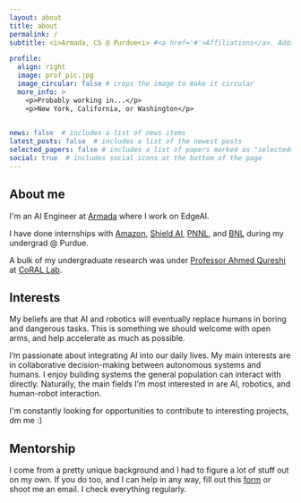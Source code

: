```yaml
---
layout: about
title: about
permalink: /
subtitle: <i>Armada, CS @ Purdue<i> #<a href='#'>Affiliations</a>. Address. Contacts. Moto. Etc.

profile:
  align: right
  image: prof_pic.jpg
  image_circular: false # crops the image to make it circular
  more_info: >
    <p>Probably working in...</p>
    <p>New York, California, or Washington</p>
    

news: false  # includes a list of news items
latest_posts: false  # includes a list of the newest posts
selected_papers: false # includes a list of papers marked as "selected={true}"
social: true  # includes social icons at the bottom of the page
---
```


<!-- Write your biography here. Tell the world about yourself. Link to your favorite [subreddit](http://reddit.com). You can put a picture in, too. The code is already in, just name your picture `prof_pic.jpg` and put it in the `img/` folder.

Put your address / P.O. box / other info right below your picture. You can also disable any of these elements by editing `profile` property of the YAML header of your `_pages/about.md`. Edit `_bibliography/papers.bib` and Jekyll will render your [publications page](/al-folio/publications/) automatically.

Link to your social media connections, too. This theme is set up to use [Font Awesome icons](https://fontawesome.com/) and [Academicons](https://jpswalsh.github.io/academicons/), like the ones below. Add your Facebook, Twitter, LinkedIn, Google Scholar, or just disable all of them. -->

<!-- I'm a Senior Research Scientist at Google DeepMind where I work on the Robotics team. I received my PhD degree from the Department of Electrical Engineering, Stanford University. I was co-advised by Silvio Savarese in SVL and Leo Guibas. I was supported by Stanford Graduate Fellowship and Qualcomm Innovation Fellowship. During my PhD, I have done research internships with Dieter Fox at Nvidia, Alexander Toshev and Brian Ichter at Google. I obtained my bachelor's degree from Tsinghua University in 2016. [formal bio in EN/CN]
Research Interest
My mission is to build intelligent embodied agents that can interact with complex and unstructured real-world environments, with applications to home robotics. I have been approaching this problem from 3 aspects: 1) Large scale and transferrable simulation for Robotics. 2) Learning algorithms for long-horizon tasks. 3) Combining geometric and semantic representation for environments. Most recently, I have been exploring using foundation models for robot decision making.
Outreach
On weekends, depending on availability, I voluntarily host office hours for students (especially underrepresented groups and junior students) who want to get into the field of and develop a career on Machine Learning, Computer Vision, and Robotics. Each slot is 20-minute long. If you want to get advice from me, please fill out this questionnaire. -->


## **About me**

I'm an AI Engineer at [Armada](https://www.armada.ai/ai) where I work on EdgeAI.

I have done internships with [Amazon](https://www.amazon.jobs/content/en/teams/health-services), [Shield AI](https://shield.ai/jets/), [PNNL](https://www.pnnl.gov/), and [BNL](https://www.bnl.gov/world/) during my undergrad @ Purdue. 

A bulk of my undergraduate research was under [Professor Ahmed Qureshi](https://qureshiahmed.github.io/) at [CoRAL Lab](https://corallab.net/).

## **Interests**

My beliefs are that AI and robotics will eventually replace humans in boring and dangerous tasks. This is something we should welcome with open arms, and help accelerate as much as possible.

I’m passionate about integrating AI into our daily lives. My main interests are in collaborative decision-making between autonomous systems and humans. I enjoy building systems the general population can interact with directly. Naturally, the main fields I’m most interested in are AI, robotics, and human-robot interaction. 

I'm constantly looking for opportunities to contribute to interesting projects, dm me :)

## **Mentorship**

I come from a pretty unique background and I had to figure a lot of stuff out on my own. If you do too, and I can help in any way, fill out this [form](https://forms.gle/a1bR1UGDXm39g6Kz9) or shoot me an email. I check everything regularly.

<!-- ## **Stuff outside of work** -->

